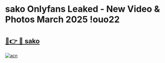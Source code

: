 # sako Onlyfans Leaked - New Video & Photos March 2025 !ouo22

# <h2><a href="https://lhqvyi.iuczelnia.edu.pl?title=sako&ref=ouo22">🔗👉 🔴 sako</a></h2>

[![acn](https://github.com/user-attachments/assets/0f9c940e-d8b0-45ae-aac7-cd30a18b3e1c)](https://lhqvyi.iuczelnia.edu.pl?title=sako&ref=ouo22)

